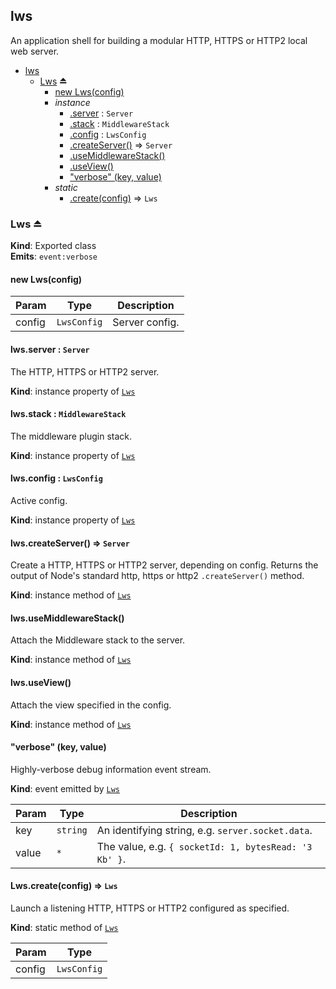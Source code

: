 <a name="module_lws"></a>

## lws
An application shell for building a modular HTTP, HTTPS or HTTP2 local web server.


* [lws](#module_lws)
    * [Lws](#exp_module_lws--Lws) ⏏
        * [new Lws(config)](#new_module_lws--Lws_new)
        * _instance_
            * [.server](#module_lws--Lws+server) : <code>Server</code>
            * [.stack](#module_lws--Lws+stack) : <code>MiddlewareStack</code>
            * [.config](#module_lws--Lws+config) : <code>LwsConfig</code>
            * [.createServer()](#module_lws--Lws+createServer) ⇒ <code>Server</code>
            * [.useMiddlewareStack()](#module_lws--Lws+useMiddlewareStack)
            * [.useView()](#module_lws--Lws+useView)
            * ["verbose" (key, value)](#module_lws--Lws+event_verbose)
        * _static_
            * [.create(config)](#module_lws--Lws.create) ⇒ <code>Lws</code>

<a name="exp_module_lws--Lws"></a>

### Lws ⏏
**Kind**: Exported class  
**Emits**: <code>event:verbose</code>  
<a name="new_module_lws--Lws_new"></a>

#### new Lws(config)

| Param | Type | Description |
| --- | --- | --- |
| config | <code>LwsConfig</code> | Server config. |

<a name="module_lws--Lws+server"></a>

#### lws.server : <code>Server</code>
The HTTP, HTTPS or HTTP2 server.

**Kind**: instance property of [<code>Lws</code>](#exp_module_lws--Lws)  
<a name="module_lws--Lws+stack"></a>

#### lws.stack : <code>MiddlewareStack</code>
The middleware plugin stack.

**Kind**: instance property of [<code>Lws</code>](#exp_module_lws--Lws)  
<a name="module_lws--Lws+config"></a>

#### lws.config : <code>LwsConfig</code>
Active config.

**Kind**: instance property of [<code>Lws</code>](#exp_module_lws--Lws)  
<a name="module_lws--Lws+createServer"></a>

#### lws.createServer() ⇒ <code>Server</code>
Create a HTTP, HTTPS or HTTP2 server, depending on config. Returns the output of Node's standard http, https or http2 `.createServer()` method.

**Kind**: instance method of [<code>Lws</code>](#exp_module_lws--Lws)  
<a name="module_lws--Lws+useMiddlewareStack"></a>

#### lws.useMiddlewareStack()
Attach the Middleware stack to the server.

**Kind**: instance method of [<code>Lws</code>](#exp_module_lws--Lws)  
<a name="module_lws--Lws+useView"></a>

#### lws.useView()
Attach the view specified in the config.

**Kind**: instance method of [<code>Lws</code>](#exp_module_lws--Lws)  
<a name="module_lws--Lws+event_verbose"></a>

#### "verbose" (key, value)
Highly-verbose debug information event stream.

**Kind**: event emitted by [<code>Lws</code>](#exp_module_lws--Lws)  

| Param | Type | Description |
| --- | --- | --- |
| key | <code>string</code> | An identifying string, e.g. `server.socket.data`. |
| value | <code>\*</code> | The value, e.g. `{ socketId: 1, bytesRead: '3 Kb' }`. |

<a name="module_lws--Lws.create"></a>

#### Lws.create(config) ⇒ <code>Lws</code>
Launch a listening HTTP, HTTPS or HTTP2 configured as specified.

**Kind**: static method of [<code>Lws</code>](#exp_module_lws--Lws)  

| Param | Type |
| --- | --- |
| config | <code>LwsConfig</code> | 

